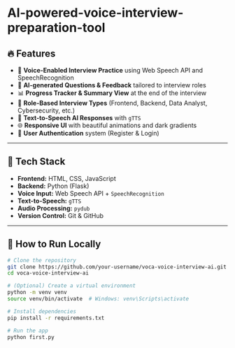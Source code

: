 # AI-powered-voice-interview-preparation-tool
## 🔥 Features

- 🎤 **Voice-Enabled Interview Practice** using Web Speech API and SpeechRecognition  
- 🤖 **AI-generated Questions & Feedback** tailored to interview roles  
- 📊 **Progress Tracker & Summary View** at the end of the interview  
- 🎯 **Role-Based Interview Types** (Frontend, Backend, Data Analyst, Cybersecurity, etc.)  
- 💬 **Text-to-Speech AI Responses** with `gTTS`  
- 🌐 **Responsive UI** with beautiful animations and dark gradients  
- 🔐 **User Authentication** system (Register & Login)

---

## 📁 Tech Stack

- **Frontend:** HTML, CSS, JavaScript  
- **Backend:** Python (Flask)  
- **Voice Input:** Web Speech API + `SpeechRecognition`  
- **Text-to-Speech:** `gTTS`  
- **Audio Processing:** `pydub`  
- **Version Control:** Git & GitHub

---

## 🚀 How to Run Locally

```bash
# Clone the repository
git clone https://github.com/your-username/voca-voice-interview-ai.git
cd voca-voice-interview-ai

# (Optional) Create a virtual environment
python -m venv venv
source venv/bin/activate  # Windows: venv\Scripts\activate

# Install dependencies
pip install -r requirements.txt

# Run the app
python first.py
